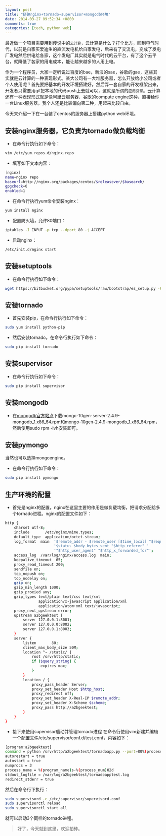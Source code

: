 ```yaml
---
layout: post
title: "搭建nginx+tornado+supervisor+mongodb环境"
date: 2014-03-27 09:52:34 +0800
comments: true
categories: [tech, python web] 
---
```


最近做一个项目需要用到传说中的`云计算`，云计算是什么？打个比方，回到电气时代，以前是自家买爱迪生的直流发电机给自家发电，后来有了交流电，变成了发电厂发电然后供电给各家，这个发电厂其实就是电气时代的云平台，有了这个云平台，就降低了各家的用电成本，能让越来越多的人用上电。

作为一个程序员，大家一定听说过百度的bae，新浪的sae，谷歌的gae，这些其实就是云计算的一种表现形式。某大公司有一大堆服务器，怎么开放给小公司或者个人使用呢？首先要把基本的开发环境搭建好，然后弄一套自家的开发框架出来，开发者只需要用git把本地的代码push上去就可以，这就是所谓的`应用引擎`。云计算还有一种表现形式就是像阿里云服务器、谷歌的compute engine这种，直接给你一台Linux服务器。我个人还是比较偏向第二种，用起来比较自由。

今天来介绍一下在一台装了centos的服务器上搭建python web环境。

## 安装nginx服务器，它负责为tornado做负载均衡
- 在命令行执行如下命令：
``` bash
vim /etc/yum.repos.d/nginx.repo
```
- 填写如下文本内容：
``` bash 
[nginx]
name=nginx repo
baseurl=http://nginx.org/packages/centos/$releasever/$basearch/
gpgcheck=0
enabled=1
```
- 在命令行执行yum命令安装nginx：
``` bash 
yum install nginx
```
- 配置防火墙，允许80端口：
``` bash
iptables -I INPUT -p tcp --dport 80 -j ACCEPT
```
- 启动nginx：
``` bash
/etc/init.d/nginx start
```
## 安装setuptools
- 在命令行执行如下命令：
``` bash
wget https://bitbucket.org/pypa/setuptools/raw/bootstrap/ez_setup.py -O - | python
```
## 安装tornado
- 首先安装pip，在命令行执行如下命令：
``` bash
sudo yum install python-pip
```
- 然后安装tornado，在命令行执行如下命令：
``` bash
sudo pip install tornado
```
## 安装supervisor
- 在命令行执行如下命令：
``` bash
sudo pip install supervisor
```
## 安装mongodb
- 在[mongodb官方站点](http://downloads-distro.mongodb.org/repo/redhat/os/x86_64/RPMS/)下载mongo-10gen-server-2.4.9-mongodb_1.x86_64.rpm和mongo-10gen-2.4.9-mongodb_1.x86_64.rpm，然后使用sudo rpm -ivh安装即可。

## 安装pymongo
当然也可以选择mongoengine。
- 在命令行执行如下命令：
``` bash
sudo pip install pymongo
```
## 生产环境的配置
- 首先是nginx的配置，nginx在这里主要的作用是做负载均衡，把请求分配给多个tornado进程。nginx的配置文件如下：
``` bash
http {
    charset utf-8;
    include       /etc/nginx/mime.types;
    default_type  application/octet-stream;
    log_format  main  '$remote_addr - $remote_user [$time_local] "$request" '
                      '$status $body_bytes_sent "$http_referer" '
                      '"$http_user_agent" "$http_x_forwarded_for"';
    access_log  /var/log/nginx/access.log  main;
    keepalive_timeout  65;
    proxy_read_timeout 200;
    sendfile on;
    tcp_nopush on;
    tcp_nodelay on;
    gzip on;
    gzip_min_length 1000;
    gzip_proxied any;
    gzip_types text/plain text/css text/xml
               application/x-javascript application/xml
               application/atom+xml text/javascript;
    proxy_next_upstream error;
    upstream a2bgeektest {
        server 127.0.0.1:8001;
        server 127.0.0.0:8002;
        server 127.0.0.1:8003;
    }
    server {
        listen       80;
        client_max_body_size 50M;
        location ^~ /static/ {
            root /srv/http/static;
            if ($query_string) {
                expires max;
            }
        }
        location / {
            proxy_pass_header Server;
            proxy_set_header Host $http_host;
            proxy_redirect off;
            proxy_set_header X-Real-IP $remote_addr;
            proxy_set_header X-Scheme $scheme;
            proxy_pass http://a2bgeektest;
        }
    }
}
```
- 接下来使用supervisor启动并管理tornado进程
在命令行使用vim新建并编辑一个配置文件/etc/supervisor/conf.d/test.conf，内容如下：
``` bash
[program:a2bgeektest]
command = python /srv/http/a2bgeektest/tornadoapp.py --port=80%(process_num)02d ; 
autorestart = true
autostart = true
numprocs = 3
process_name = %(program_name)s-%(process_num)02d
stdout_logfile = /var/log/a2bgeektest/tornadoapptest.log
redirect_stderr = true
```
然后在命令行下执行：
``` bash
sudo supervisord -c /etc/supervisor/supervisord.conf
sudo supervisorctl reload
sudo supervisorctl start all
```
就可以启动3个同样的tornado进程。
> 好了，今天就到这里，欢迎拍砖。
